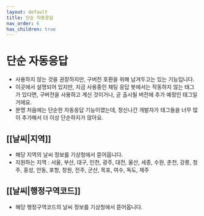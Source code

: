 ```yaml
---
layout: default
title: 단순 자동응답
nav_order: 6
has_children: true
---
```


# 단순 자동응답

* 사용하지 않는 것을 권장하지만, 구버전 호환을 위해 남겨두고는 있는 기능입니다.
* 이곳에서 설명되어 있지만, 지금 사용중인 채팅 응답 봇에서는 작동하지 않는 태그가 있다면, 구버전을 사용하고 계신 것이거나, 곧 출시될 버전에 추가 예정인 태그일거에요.
* 분명 처음에는 단순한 자동응답 기능이였는데, 정신나간 개발자가 태그들을 너무 많이 추가해서 더 이상 단순하지가 않아요.


## [[날씨|지역]]
 * 해당 지역의 날씨 정보를 기상청에서 뜯어옵니다.
 * 지원하는 지역 : 서울, 부산, 대구, 인천, 광주, 대전, 울산, 세종, 수원, 춘천, 강릉, 청주, 홍성, 안동, 포항, 창원, 전주, 군산, 목포, 여수, 독도, 제주

## [[날씨|행정구역코드]]
 * 해당 행정구역코드의 날씨 정보를 기상청에서 뜯어옵니다.
